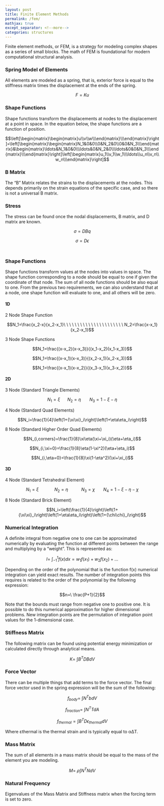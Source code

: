 ```yaml
---
layout: post
title: Finite Element Methods
permalink: /fem/
mathjax: true
except_separator: <!--more-->
categories: structures
---
```


Finite element methods, or FEM, is a strategy for modeling complex shapes as a series of small blocks. The math of FEM is foundational for modern computational structural analysis. 

<!--more-->

### Spring Model of Elements

All elements are modeled as a spring, that is, exterior force is equal to the stiffness matrix times the displacement at the ends of the spring. 

$$F=Ku$$

### Shape Functions

Shape functions transform the displacements at nodes to the displacement at a point in space. In the equation below, the shape functions are a function of position. 

$$\left[\begin{matrix}\begin{matrix}u\\v\\w\\\end{matrix}\\\end{matrix}\right]=\left[\begin{matrix}\begin{matrix}N_1&0&0\\0&N_2&0\\0&0&N_3\\\end{matrix}&\begin{matrix}\ldots&N_1&0&0\\\ldots&0&N_2&0\\\ldots&0&0&N_3\\\end{matrix}\\\end{matrix}\right]\left[\begin{matrix}u_1\\v_1\\w_1\\\ldots\\u_n\\v_n\\w_n\\\end{matrix}\right]$$

### B Matrix
The “B” Matrix relates the strains to the displacements at the nodes. This depends primarily on the strain equations of the specific case, and so there is not a universal B matrix. 

### Stress

The stress can be found once the nodal displacements, B matrix, and D matrix are known. 

$$\sigma=DBq$$

$$\sigma=D\epsilon$$
 
### Shape Functions
Shape functions transform values at the nodes into values in space. The shape function corresponding to a node should be equal to one if given the coordinate of that node. The sum of all node functions should be also equal to one. From the previous two requirements, we can also understand that at a node, one shape function will evaluate to one, and all others will be zero.


#### 1D	

2 Node Shape Function
	
$$N_1=\frac{x_2-x}{x_2-x_1}\ \ \ \ \ \ \ \ \ \ \ \ \ \ \ \ \ \ \ \ \ \ N_2=\frac{x-x_1}{x_2-x_1}$$

3 Node Shape Functions
	
$$N_1=\frac{(x-x_2)(x-x_3)}{(x_1-x_2)(x_1-x_3)}$$

$$N_1=\frac{(x-x_1)(x-x_3)}{(x_2-x_1)(x_2-x_3)}$$

$$N_1=\frac{(x-x_1)(x-x_2)}{(x_3-x_1)(x_3-x_2)}$$

#### 2D	

3 Node (Standard Triangle Elements)
	
$$N_1=\xi\ \ \ \ \ \ N_2=\eta\ \ \ {\ \ \ \ N}_3=1-\xi-\eta$$

4 Node (Standard Quad Elements)
	
$$N_i=\frac{1}{4}\left(1+{\xi\xi}_i\right)\left(1+\eta\eta_i\right)$$

8 Node (Standard Higher Order Quad Elements)
	
$$N_{i,corners}=\frac{1}{8}\xi\eta(\xi+\xi_i)(\eta+\eta_i)$$

$$N_{i,\xi=0}=\frac{1}{8}\eta(1-\xi^2)(\eta+\eta_i)$$

$$N_{i,\eta=0}=\frac{1}{8}\xi(1-\eta^2)(\xi+\xi_i)$$

#### 3D	

4 Node (Standard Tetrahedral Element)
	
$$N_1=\xi\ \ \ \ \ \ {\ \ \ \ \ \ \ N}_2=\eta\ \ \ {\ \ \ \ \ \ \ \ N}_3=\chi\ \ \ \ \ \ \ N_4=1-\xi-\eta-\chi$$

	
8 Node (Standard Brick Element)
	
$$N_i=\left(\frac{1}{4}\right)\left(1+{\xi\xi}_i\right)\left(1+\eta\eta_i\right)\left(1+{\chi\chi}_i\right)$$




### Numerical Integration

A definite integral from negative one to one can be approximated numerically by evaluating the function at different points between the range and multiplying by a “weight”. This is represented as:

$$I=\ \int_{-1}^{1}f\left(x\right)dx=w_1f\left(x_1\right)+w_2f\left(x_2\right)+\ldots$$

Depending on the order of the polynomial that is the function f(x) numerical integration can yield exact results. The number of integration points this requires is related to the order of the polynomial by the following expression:

$$n=\ \frac{P+1}{2}$$

Note that the bounds must range from negative one to positive one. It is possible to do this numerical approximation for higher dimensional problems. New integration points are the permutation of integration point values for the 1-dimensional case. 

### Stiffness Matrix

The following matrix can be found using potential energy minimization or calculated directly through analytical means.

$$K=\ \int{B^TDBdV}$$

### Force Vector
There can be multiple things that add terms to the force vector. The final force vector used in the spring expression will be the sum of the following:

$$f_{body}=\ \int{N^TbdV}$$

$$f_{traction}=\ \int{N^TTdA}$$

$$f_{thermal}=\int{B^TD}\epsilon_{thermal}dV$$

Where ɛthermal is the thermal strain and is typically equal to αΔT. 



### Mass Matrix

The sum of all elements in a mass matrix should be equal to the mass of the element you are modeling. 

$$M=\ \rho\int{N^TNdV}$$

### Natural Frequency

Eigenvalues of the Mass Matrix and Stiffness matrix when the forcing term is set to zero.